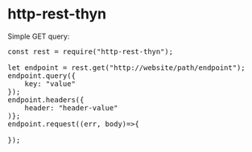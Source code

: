 # http-rest-thyn
Simple GET query:
<pre>
const rest = require("http-rest-thyn");

let endpoint = rest.get("http://website/path/endpoint");
endpoint.query({
    key: "value"
});
endpoint.headers({
    header: "header-value"
)};
endpoint.request((err, body)=>{
    
});
</pre>
